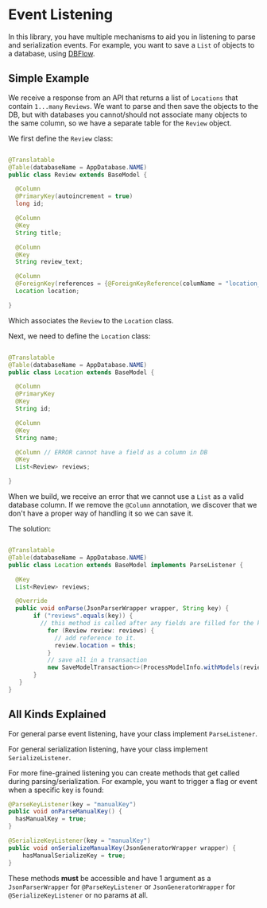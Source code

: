 # Event Listening

In this library, you have multiple mechanisms to aid you in listening to parse and serialization events. For example, you want to save a `List` of objects to a database, using [DBFlow](https://github.com/Raizlabs/DBFlow/).

## Simple Example

We receive a response from an API that returns a list of `Locations` that contain `1...many` `Reviews`. We want to parse and then save the objects to the DB, but with databases you cannot/should not associate many objects to the same column, so we have a separate table for the `Review` object.

We first define the `Review` class:

```java

@Translatable
@Table(databaseName = AppDatabase.NAME)
public class Review extends BaseModel {

  @Column
  @PrimaryKey(autoincrement = true)
  long id;

  @Column
  @Key
  String title;

  @Column
  @Key
  String review_text;

  @Column
  @ForeignKey(references = {@ForeignKeyReference(columName = "location_id", columnType = Long.class, foreignColumnName = "id"), saveForeignKeyModel = false})
  Location location;

}

```

Which associates the `Review` to the `Location` class.

Next, we need to define the `Location` class:

```java

@Translatable
@Table(databaseName = AppDatabase.NAME)
public class Location extends BaseModel {

  @Column
  @PrimaryKey
  @Key
  String id;

  @Column
  @Key
  String name;

  @Column // ERROR cannot have a field as a column in DB
  @Key
  List<Review> reviews;

}

```

When we build, we receive an error that we cannot use a `List` as a valid database column. If we remove the `@Column` annotation, we discover that we don't have a proper way of handling it so we can save it.

The solution:


```java

@Translatable
@Table(databaseName = AppDatabase.NAME)
public class Location extends BaseModel implements ParseListener {

  @Key
  List<Review> reviews;

  @Override
  public void onParse(JsonParserWrapper wrapper, String key) {
       if ("reviews".equals(key)) {
         // this method is called after any fields are filled for the key it references
           for (Review review: reviews) {
             // add reference to it.
             review.location = this;
           }
           // save all in a transaction
           new SaveModelTransaction<>(ProcessModelInfo.withModels(reviews)).onExecute();
       }
   }
}

```

## All Kinds Explained

For general parse event listening, have your class implement `ParseListener`.

For general serialization listening, have your class implement `SerializeListener`.

For more fine-grained listening you can create methods that get called during parsing/serialization. For example, you want to trigger a flag or event when a specific key is found:


```java
@ParseKeyListener(key = "manualKey")
public void onParseManualKey() {
  hasManualKey = true;
}

@SerializeKeyListener(key = "manualKey")
public void onSerializeManualKey(JsonGeneratorWrapper wrapper) {
    hasManualSerializeKey = true;
}
```

These methods __must__ be accessible and have 1 argument as a `JsonParserWrapper` for `@ParseKeyListener` or `JsonGeneratorWrapper` for `@SerializeKeyListener` or no params at all.
